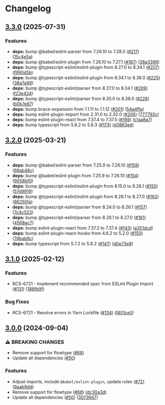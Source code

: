# Changelog

## [3.3.0](https://github.com/rakutenrewards/eslint-config/compare/v3.2.0...v3.3.0) (2025-07-31)

### Features

- **deps:** bump @babel/eslint-parser from 7.26.10 to 7.28.0 ([#217](https://github.com/rakutenrewards/eslint-config/issues/217)) ([15c4e5a](https://github.com/rakutenrewards/eslint-config/commit/15c4e5a13da1dbbf7a5edfbebaf0a5915f0c25b6))
- **deps:** bump @babel/eslint-plugin from 7.26.10 to 7.27.1 ([#187](https://github.com/rakutenrewards/eslint-config/issues/187)) ([38a3396](https://github.com/rakutenrewards/eslint-config/commit/38a33965913b3d55ca6c4d223cea73bf668e81c7))
- **deps:** bump @typescript-eslint/eslint-plugin from 8.27.0 to 8.34.1 ([#207](https://github.com/rakutenrewards/eslint-config/issues/207)) ([f990d5b](https://github.com/rakutenrewards/eslint-config/commit/f990d5bc40fbd28498a0a4b48f1f5a6c9829a06a))
- **deps:** bump @typescript-eslint/eslint-plugin from 8.34.1 to 8.38.0 ([#225](https://github.com/rakutenrewards/eslint-config/issues/225)) ([38a7a99](https://github.com/rakutenrewards/eslint-config/commit/38a7a9989dab2df7d330879547be69c125277baf))
- **deps:** bump @typescript-eslint/parser from 8.27.0 to 8.34.1 ([#209](https://github.com/rakutenrewards/eslint-config/issues/209)) ([f23e424](https://github.com/rakutenrewards/eslint-config/commit/f23e4248a22d4e527148c6ded10f95da67d8a775))
- **deps:** bump @typescript-eslint/parser from 8.35.0 to 8.38.0 ([#226](https://github.com/rakutenrewards/eslint-config/issues/226)) ([b0b7e87](https://github.com/rakutenrewards/eslint-config/commit/b0b7e87ea5a5d278272676fc805f18efc1cabcfa))
- **deps:** bump brace-expansion from 1.1.11 to 1.1.12 ([#201](https://github.com/rakutenrewards/eslint-config/issues/201)) ([54a4ffa](https://github.com/rakutenrewards/eslint-config/commit/54a4ffa98abf966fb44e6a833f1afaa54fcf8630))
- **deps:** bump eslint-plugin-import from 2.31.0 to 2.32.0 ([#206](https://github.com/rakutenrewards/eslint-config/issues/206)) ([777792c](https://github.com/rakutenrewards/eslint-config/commit/777792ca331ff39cecce4eaaae622c4cf5d57016))
- **deps:** bump eslint-plugin-react from 7.37.4 to 7.37.5 ([#169](https://github.com/rakutenrewards/eslint-config/issues/169)) ([c1aa8a7](https://github.com/rakutenrewards/eslint-config/commit/c1aa8a73a52df447480e7ea8fe1e09a7fb0cab48))
- **deps:** bump typescript from 5.8.2 to 5.8.3 ([#173](https://github.com/rakutenrewards/eslint-config/issues/173)) ([d3883ed](https://github.com/rakutenrewards/eslint-config/commit/d3883ed845e1b40641caa09925ff85698b576f3e))

## [3.2.0](https://github.com/rakutenrewards/eslint-config/compare/v3.1.0...v3.2.0) (2025-03-21)

### Features

- **deps:** bump @babel/eslint-parser from 7.25.9 to 7.26.10 ([#158](https://github.com/rakutenrewards/eslint-config/issues/158)) ([69ab48c](https://github.com/rakutenrewards/eslint-config/commit/69ab48ccd43b637695506254358bb51abd006369))
- **deps:** bump @babel/eslint-plugin from 7.25.9 to 7.26.10 ([#154](https://github.com/rakutenrewards/eslint-config/issues/154)) ([9058bf0](https://github.com/rakutenrewards/eslint-config/commit/9058bf062f97bdeddcd0d4bbd250af91786e970d))
- **deps:** bump @typescript-eslint/eslint-plugin from 8.15.0 to 8.26.1 ([#155](https://github.com/rakutenrewards/eslint-config/issues/155)) ([57d9919](https://github.com/rakutenrewards/eslint-config/commit/57d99193817e6e41174c9e09514e0ee3a245d1bf))
- **deps:** bump @typescript-eslint/eslint-plugin from 8.26.1 to 8.27.0 ([#162](https://github.com/rakutenrewards/eslint-config/issues/162)) ([86255fa](https://github.com/rakutenrewards/eslint-config/commit/86255fa801f6708b9576f0628992679dc5893589))
- **deps:** bump @typescript-eslint/parser from 8.24.0 to 8.26.1 ([#157](https://github.com/rakutenrewards/eslint-config/issues/157)) ([7c4c523](https://github.com/rakutenrewards/eslint-config/commit/7c4c523a4c0d81268f473f5d70f3d643d7feae1d))
- **deps:** bump @typescript-eslint/parser from 8.26.1 to 8.27.0 ([#161](https://github.com/rakutenrewards/eslint-config/issues/161)) ([4568ac7](https://github.com/rakutenrewards/eslint-config/commit/4568ac73194f262ac616e43d5087517b8e062ffb))
- **deps:** bump eslint-plugin-react from 7.37.2 to 7.37.4 ([#143](https://github.com/rakutenrewards/eslint-config/issues/143)) ([a351dcd](https://github.com/rakutenrewards/eslint-config/commit/a351dcdd32b62f8dc13104c641a75b231239bd72))
- **deps:** bump eslint-plugin-react-hooks from 4.6.2 to 5.2.0 ([#150](https://github.com/rakutenrewards/eslint-config/issues/150)) ([74bab6c](https://github.com/rakutenrewards/eslint-config/commit/74bab6cf3c01e19c46bcc5a8f87eeb0e2d17e6fd))
- **deps:** bump typescript from 5.7.2 to 5.8.2 ([#147](https://github.com/rakutenrewards/eslint-config/issues/147)) ([d0e73e9](https://github.com/rakutenrewards/eslint-config/commit/d0e73e9c450ed2b8d07b95850f7f11542c951c72))

## [3.1.0](https://github.com/rakutenrewards/eslint-config/compare/v3.0.0...v3.1.0) (2025-02-12)

### Features

- RCS-6721 - Implement recommended spec from ESLint Plugin Import ([#131](https://github.com/rakutenrewards/eslint-config/issues/131)) ([188fb9f](https://github.com/rakutenrewards/eslint-config/commit/188fb9f7c2055928273bdcc29fcb03015b17ea56))

### Bug Fixes

- RCS-6721 - Resolve errors in Yarn Lockfile ([#134](https://github.com/rakutenrewards/eslint-config/issues/134)) ([f401ce0](https://github.com/rakutenrewards/eslint-config/commit/f401ce0abb945dc3e7d83acd4df90c67a5b4c980))

## [3.0.0](https://github.com/rakutenrewards/eslint-config/compare/v2.3.1...v3.0.0) (2024-09-04)

### ⚠ BREAKING CHANGES

- Remove support for flowtype ([#68](https://github.com/rakutenrewards/eslint-config/issues/68))
- Update all dependencies ([#50](https://github.com/rakutenrewards/eslint-config/issues/50))

### Features

- Adjust imports, include `@babel/eslint-plugin`, update rules ([#72](https://github.com/rakutenrewards/eslint-config/issues/72)) ([9aab9dd](https://github.com/rakutenrewards/eslint-config/commit/9aab9dd50777afa750eb67101baf97b11242c1fc))
- Remove support for flowtype ([#68](https://github.com/rakutenrewards/eslint-config/issues/68)) ([dc30a3d](https://github.com/rakutenrewards/eslint-config/commit/dc30a3d302b6491c83fd355c276b3263ab999fe2))
- Update all dependencies ([#50](https://github.com/rakutenrewards/eslint-config/issues/50)) ([3073947](https://github.com/rakutenrewards/eslint-config/commit/3073947ba0579bb75bf5f7e006e08e7f9a5efa9a))
